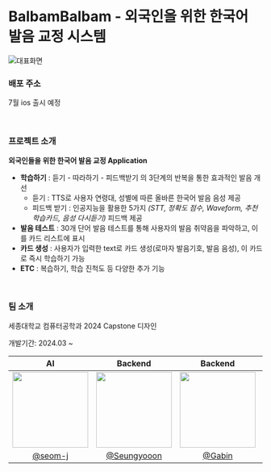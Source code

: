 # BalbamBalbam - 외국인을 위한 한국어 발음 교정 시스템

![대표화면](https://github.com/Capstone-4Potato/.github/assets/108220648/61e54f7d-b165-4700-a1af-2b0d9d137cf0)

### 배포 주소
7월 ios 출시 예정  

&nbsp;

### 프로젝트 소개
**외국인들을 위한 한국어 발음 교정 Application**
- **학습하기** : 듣기 - 따라하기 - 피드백받기 의 3단계의 반복을 통한 효과적인 발음 개선
   - 듣기 : TTS로 사용자 연령대, 성별에 따른 올바른 한국어 발음 음성 제공
   - 피드백 받기 : 인공지능을 활용한 5가지 _(STT, 정확도 점수, Waveform, 추천 학습카드, 음성 다시듣기)_ 피드백 제공
- **발음 테스트** : 30개 단어 발음 테스트를 통해 사용자의 발음 취약음을 파악하고, 이를 카드 리스트에 표시
- **카드 생성** : 사용자가 입력한 text로 카드 생성(로마자 발음기호, 발음 음성), 이 카드로 즉시 학습하기 가능
- **ETC** : 복습하기, 학습 진척도 등 다양한 추가 기능

&nbsp;

### 팀 소개

세종대학교 컴퓨터공학과 2024 Capstone 디자인  

개발기간: 2024.03 ~

|<center> AI </center>|<center>Backend</center>|<center>Backend</center>|<center>Frontend</center>|
|:--------:|:--------:|:--------:|:--------:|
|<img src="https://github.com/Capstone-4Potato/.github/assets/108220648/5a346cde-f33b-48e1-9051-c7ed0fb8c424.png" width="150"/>|<img src="https://github.com/Capstone-4Potato/.github/assets/108220648/98dc2ea5-9ec0-4aad-88c0-cfda1234de8e.png" width="150"/>|<img src="https://github.com/Capstone-4Potato/.github/assets/108220648/75e7d1f6-c6a0-428f-91ee-f1be3279a972.png" width="150"/>|<img src="https://github.com/Capstone-4Potato/.github/assets/108220648/ea8a9a02-1077-45ce-b0dc-6d2583312369.png" width="150"/>|
|<center> [@seom-j](https://github.com/seom-j) </center>|<center>[@Seungyooon](https://github.com/yoownny)</center> |<center>[@Gabin](https://github.com/gabean13)</center> |<center>[@meteorqz6](https://github.com/meteorqz6)</center> |
